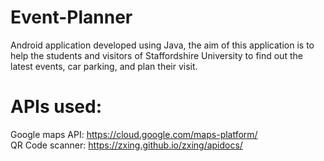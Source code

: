 # Event-Planner
Android application developed using Java, the aim of this application is to help the students and visitors of Staffordshire University to find out the latest events, car parking, and plan their visit.

# APIs used:
Google maps API: https://cloud.google.com/maps-platform/ \
QR Code scanner: https://zxing.github.io/zxing/apidocs/
